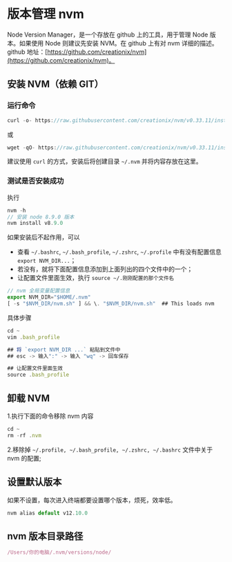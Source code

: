 # 版本管理 nvm

Node Version Manager，是一个存放在 github 上的工具，用于管理 Node 版本。如果使用 Node 则建议先安装 NVM。在 github 上有对 nvm 详细的描述。github 地址：[https://github.com/creationix/nvm](https://github.com/creationix/nvm)。

## 安装 NVM（依赖 GIT）

### 运行命令

```js
curl -o- https://raw.githubusercontent.com/creationix/nvm/v0.33.11/install.sh | bash
```

或

```js
wget -qO- https://raw.githubusercontent.com/creationix/nvm/v0.33.11/install.sh | bash
```

建议使用 `curl` 的方式，安装后将创建目录 `~/.nvm` 并将内容存放在这里。

### 测试是否安装成功

执行

```js
nvm -h
// 安装 node 8.9.0 版本
nvm install v8.9.0 
```

如果安装后不起作用，可以

- 查看 `~/.bashrc`, `~/.bash_profile`, `~/.zshrc`, `~/.profile` 中有没有配置信息 `export NVM_DIR...`；
- 若没有，就将下面配置信息添加到上面列出的四个文件中的一个；
- 让配置文件里面生效，执行 `source ~/.刚刚配置的那个文件名`

```js
// nvm 全局变量配置信息
export NVM_DIR="$HOME/.nvm"
[ -s "$NVM_DIR/nvm.sh" ] && \. "$NVM_DIR/nvm.sh"  ## This loads nvm
```

具体步骤

```js
cd ~
vim .bash_profile

## 将 `export NVM_DIR ...` 粘贴到文件中
## esc -> 输入":" -> 输入 "wq" -> 回车保存

## 让配置文件里面生效
source .bash_profile
```

## 卸载 NVM

1.执行下面的命令移除 nvm 内容

```js
cd ~
rm -rf .nvm
```

2.移除掉 `~/.profile, ~/.bash_profile, ~/.zshrc, ~/.bashrc` 文件中关于 nvm 的配置;

## 设置默认版本

如果不设置，每次进入终端都要设置哪个版本，烦死，效率低。

```js
nvm alias default v12.10.0
```

## nvm 版本目录路径

```js
/Users/你的电脑/.nvm/versions/node/
```